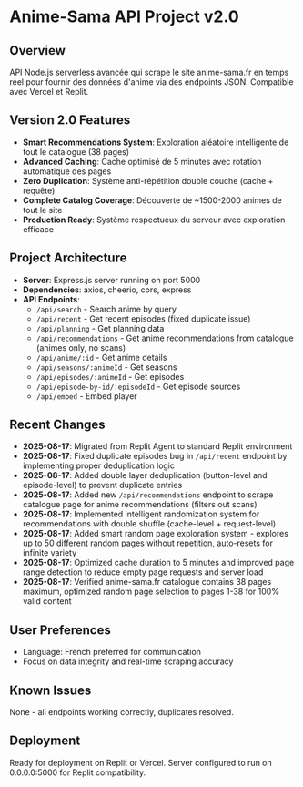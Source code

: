 # Anime-Sama API Project v2.0

## Overview
API Node.js serverless avancée qui scrape le site anime-sama.fr en temps réel pour fournir des données d'anime via des endpoints JSON. Compatible avec Vercel et Replit.

## Version 2.0 Features
- **Smart Recommendations System**: Exploration aléatoire intelligente de tout le catalogue (38 pages)
- **Advanced Caching**: Cache optimisé de 5 minutes avec rotation automatique des pages
- **Zero Duplication**: Système anti-répétition double couche (cache + requête)
- **Complete Catalog Coverage**: Découverte de ~1500-2000 animes de tout le site
- **Production Ready**: Système respectueux du serveur avec exploration efficace

## Project Architecture
- **Server**: Express.js server running on port 5000
- **Dependencies**: axios, cheerio, cors, express
- **API Endpoints**:
  - `/api/search` - Search anime by query
  - `/api/recent` - Get recent episodes (fixed duplicate issue)
  - `/api/planning` - Get planning data
  - `/api/recommendations` - Get anime recommendations from catalogue (animes only, no scans)
  - `/api/anime/:id` - Get anime details
  - `/api/seasons/:animeId` - Get seasons
  - `/api/episodes/:animeId` - Get episodes
  - `/api/episode-by-id/:episodeId` - Get episode sources
  - `/api/embed` - Embed player

## Recent Changes
- **2025-08-17**: Migrated from Replit Agent to standard Replit environment
- **2025-08-17**: Fixed duplicate episodes bug in `/api/recent` endpoint by implementing proper deduplication logic
- **2025-08-17**: Added double layer deduplication (button-level and episode-level) to prevent duplicate entries
- **2025-08-17**: Added new `/api/recommendations` endpoint to scrape catalogue page for anime recommendations (filters out scans)
- **2025-08-17**: Implemented intelligent randomization system for recommendations with double shuffle (cache-level + request-level)
- **2025-08-17**: Added smart random page exploration system - explores up to 50 different random pages without repetition, auto-resets for infinite variety
- **2025-08-17**: Optimized cache duration to 5 minutes and improved page range detection to reduce empty page requests and server load
- **2025-08-17**: Verified anime-sama.fr catalogue contains 38 pages maximum, optimized random page selection to pages 1-38 for 100% valid content

## User Preferences
- Language: French preferred for communication
- Focus on data integrity and real-time scraping accuracy

## Known Issues
None - all endpoints working correctly, duplicates resolved.

## Deployment
Ready for deployment on Replit or Vercel. Server configured to run on 0.0.0.0:5000 for Replit compatibility.